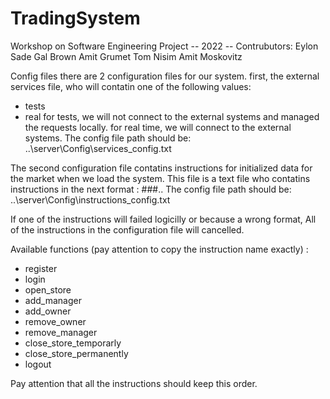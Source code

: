 # TradingSystem
Workshop on Software Engineering Project -- 2022
-- Contrubutors:
Eylon Sade 
Gal Brown
Amit Grumet
Tom Nisim
Amit Moskovitz

Config files
there are 2 configuration files for our system.
first, the external services file, who will contatin one of the following values:
* tests
* real
for tests, we will not connect to the external systems and managed the requests locally.
for real time, we will connect to the external systems.
The config file path should be:
..\server\Config\services_config.txt

The second configuration file contatins instructions for initialized data for the market when we load the system.
This file is a text file who contatins instructions in the next format :
<instruction name>#<param1>#<param2>#<param3>..
The config file path should be:
..\server\Config\instructions_config.txt

If one of the instructions will failed logicilly or because a wrong format,
All of the instructions in the configuration file will cancelled.
 
Available functions (pay attention to copy the instruction name exactly) :
 * register
 * login
 * open_store
 * add_manager
 * add_owner
 * remove_owner
 * remove_manager
 * close_store_temporarly
 * close_store_permanently
  * logout

Pay attention that all the instructions should keep this order.

